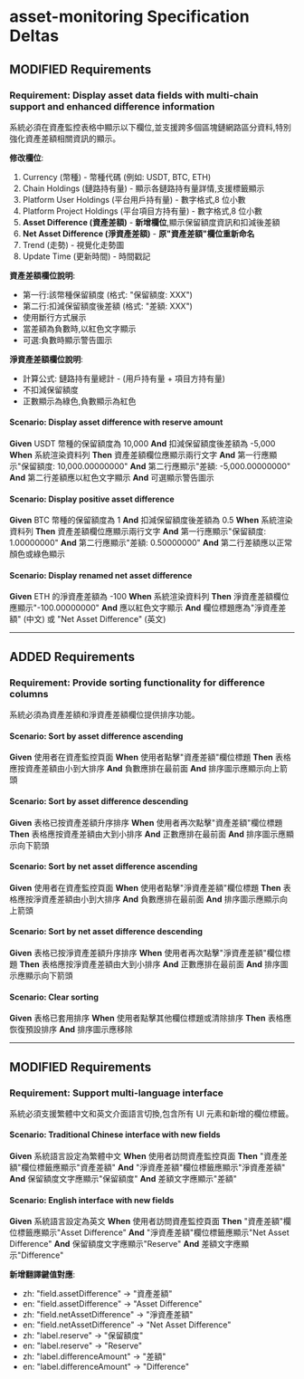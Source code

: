 # asset-monitoring Specification Deltas

## MODIFIED Requirements

### Requirement: Display asset data fields with multi-chain support and enhanced difference information
系統必須在資產監控表格中顯示以下欄位,並支援跨多個區塊鏈網路區分資料,特別強化資產差額相關資訊的顯示。

**修改欄位**:
1. Currency (幣種) - 幣種代碼 (例如: USDT, BTC, ETH)
2. Chain Holdings (鏈路持有量) - 顯示各鏈路持有量詳情,支援標籤顯示
3. Platform User Holdings (平台用戶持有量) - 數字格式,8 位小數
4. Platform Project Holdings (平台項目方持有量) - 數字格式,8 位小數
5. **Asset Difference (資產差額)** - **新增欄位**,顯示保留額度資訊和扣減後差額
6. **Net Asset Difference (淨資產差額)** - **原"資產差額"欄位重新命名**
7. Trend (走勢) - 視覺化走勢圖
8. Update Time (更新時間) - 時間戳記

**資產差額欄位說明**:
- 第一行:該幣種保留額度 (格式: "保留額度: XXX")
- 第二行:扣減保留額度後差額 (格式: "差額: XXX")
- 使用斷行方式展示
- 當差額為負數時,以紅色文字顯示
- 可選:負數時顯示警告圖示

**淨資產差額欄位說明**:
- 計算公式: 鏈路持有量總計 - (用戶持有量 + 項目方持有量)
- 不扣減保留額度
- 正數顯示為綠色,負數顯示為紅色

#### Scenario: Display asset difference with reserve amount
**Given** USDT 幣種的保留額度為 10,000
**And** 扣減保留額度後差額為 -5,000
**When** 系統渲染資料列
**Then** 資產差額欄位應顯示兩行文字
**And** 第一行應顯示"保留額度: 10,000.00000000"
**And** 第二行應顯示"差額: -5,000.00000000"
**And** 第二行差額應以紅色文字顯示
**And** 可選顯示警告圖示

#### Scenario: Display positive asset difference
**Given** BTC 幣種的保留額度為 1
**And** 扣減保留額度後差額為 0.5
**When** 系統渲染資料列
**Then** 資產差額欄位應顯示兩行文字
**And** 第一行應顯示"保留額度: 1.00000000"
**And** 第二行應顯示"差額: 0.50000000"
**And** 第二行差額應以正常顏色或綠色顯示

#### Scenario: Display renamed net asset difference
**Given** ETH 的淨資產差額為 -100
**When** 系統渲染資料列
**Then** 淨資產差額欄位應顯示"-100.00000000"
**And** 應以紅色文字顯示
**And** 欄位標題應為"淨資產差額" (中文) 或 "Net Asset Difference" (英文)

---

## ADDED Requirements

### Requirement: Provide sorting functionality for difference columns
系統必須為資產差額和淨資產差額欄位提供排序功能。

#### Scenario: Sort by asset difference ascending
**Given** 使用者在資產監控頁面
**When** 使用者點擊"資產差額"欄位標題
**Then** 表格應按資產差額由小到大排序
**And** 負數應排在最前面
**And** 排序圖示應顯示向上箭頭

#### Scenario: Sort by asset difference descending
**Given** 表格已按資產差額升序排序
**When** 使用者再次點擊"資產差額"欄位標題
**Then** 表格應按資產差額由大到小排序
**And** 正數應排在最前面
**And** 排序圖示應顯示向下箭頭

#### Scenario: Sort by net asset difference ascending
**Given** 使用者在資產監控頁面
**When** 使用者點擊"淨資產差額"欄位標題
**Then** 表格應按淨資產差額由小到大排序
**And** 負數應排在最前面
**And** 排序圖示應顯示向上箭頭

#### Scenario: Sort by net asset difference descending
**Given** 表格已按淨資產差額升序排序
**When** 使用者再次點擊"淨資產差額"欄位標題
**Then** 表格應按淨資產差額由大到小排序
**And** 正數應排在最前面
**And** 排序圖示應顯示向下箭頭

#### Scenario: Clear sorting
**Given** 表格已套用排序
**When** 使用者點擊其他欄位標題或清除排序
**Then** 表格應恢復預設排序
**And** 排序圖示應移除

---

## MODIFIED Requirements

### Requirement: Support multi-language interface
系統必須支援繁體中文和英文介面語言切換,包含所有 UI 元素和新增的欄位標籤。

#### Scenario: Traditional Chinese interface with new fields
**Given** 系統語言設定為繁體中文
**When** 使用者訪問資產監控頁面
**Then** "資產差額"欄位標籤應顯示"資產差額"
**And** "淨資產差額"欄位標籤應顯示"淨資產差額"
**And** 保留額度文字應顯示"保留額度"
**And** 差額文字應顯示"差額"

#### Scenario: English interface with new fields
**Given** 系統語言設定為英文
**When** 使用者訪問資產監控頁面
**Then** "資產差額"欄位標籤應顯示"Asset Difference"
**And** "淨資產差額"欄位標籤應顯示"Net Asset Difference"
**And** 保留額度文字應顯示"Reserve"
**And** 差額文字應顯示"Difference"

**新增翻譯鍵值對應**:
- zh: "field.assetDifference" → "資產差額"
- en: "field.assetDifference" → "Asset Difference"
- zh: "field.netAssetDifference" → "淨資產差額"
- en: "field.netAssetDifference" → "Net Asset Difference"
- zh: "label.reserve" → "保留額度"
- en: "label.reserve" → "Reserve"
- zh: "label.differenceAmount" → "差額"
- en: "label.differenceAmount" → "Difference"
